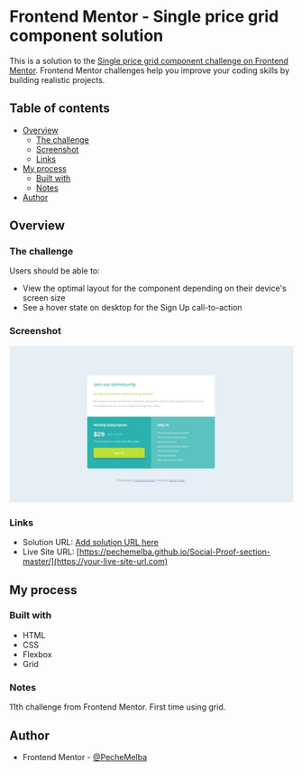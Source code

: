 # Frontend Mentor - Single price grid component solution

This is a solution to the [Single price grid component challenge on Frontend Mentor](https://www.frontendmentor.io/challenges/single-price-grid-component-5ce41129d0ff452fec5abbbc). Frontend Mentor challenges help you improve your coding skills by building realistic projects. 

## Table of contents

- [Overview](#overview)
  - [The challenge](#the-challenge)
  - [Screenshot](#screenshot)
  - [Links](#links)
- [My process](#my-process)
  - [Built with](#built-with)
  - [Notes](#Notes)
- [Author](#author)

## Overview

### The challenge

Users should be able to:

- View the optimal layout for the component depending on their device's screen size
- See a hover state on desktop for the Sign Up call-to-action

### Screenshot

![](./screenshot.jpg)

### Links

- Solution URL: [Add solution URL here](https://your-solution-url.com)
- Live Site URL: [https://pechemelba.github.io/Social-Proof-section-master/](https://your-live-site-url.com)

## My process

### Built with

- HTML
- CSS
- Flexbox
- Grid

### Notes

11th challenge from Frontend Mentor. First time using grid.

## Author

- Frontend Mentor - [@PecheMelba](https://www.frontendmentor.io/profile/PecheMelba)